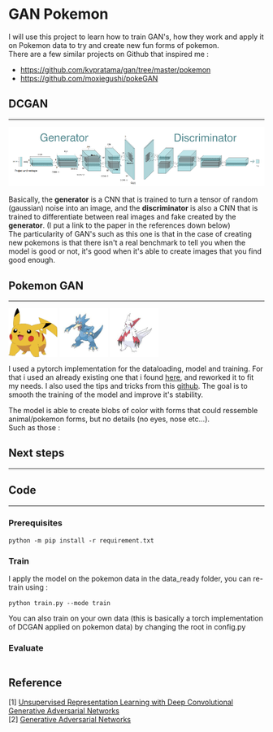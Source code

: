 # GAN Pokemon

I will use this project to learn how to train GAN's, how they work and apply it on Pokemon data to try and create new fun forms of pokemon.  
There are a few similar projects on Github that inspired me :  
- https://github.com/kvpratama/gan/tree/master/pokemon
- https://github.com/moxiegushi/pokeGAN  

## **DCGAN**
<hr />

![DCGAN](imgs/dcgan_model.png) 

Basically, the **generator** is a CNN that is trained to turn a tensor of random (gaussian) noise into an image, and the **discriminator** is also a CNN that is trained to differentiate between real images and fake created by the **generator**. (I put a link to the paper in the references down below)  
The particularity of GAN's such as this one is that in the case of creating new pokemons is that there isn't a real benchmark to tell you when the model is good or not, it's good when it's able to create images that you find good enough. 
## **Pokemon GAN**
<hr />

<a href="url"><img src="imgs/Pkmn_img19.jpg" align="center" height="96" width="96" ></a>
<a href="url"><img src="imgs/Pkmn_img99.jpg" align="center" height="96" width="96" ></a>
<a href="url"><img src="imgs/Pkmn_img453.jpg" align="center" height="96" width="96" ></a>  

  
I used a pytorch implementation for the dataloading, model and training. For that i used an already existing one that i found [here], and reworked it to fit my needs. 
I also used the tips and tricks from this [github]. The goal is to smooth the training of the model and improve it's stability. 


The model is able to create blobs of color with forms that could ressemble animal/pokemon forms, but no details (no eyes, nose etc...).  
Such as those : 



[here]: https://pytorch.org/tutorials/beginner/dcgan_faces_tutorial.html
[github]: https://github.com/soumith/ganhacks

## **Next steps**
<hr />

## **Code**
<hr />

### **Prerequisites**
```
python -m pip install -r requirement.txt
```

### **Train**
I apply the model on the pokemon data in the data_ready folder, you can re-train using :
```
python train.py --mode train 
```

You can also train on your own data (this is basically a torch implementation of DCGAN applied on pokemon data) by changing the root in config.py

### **Evaluate**

```
``` 

## **Reference**
[1] [Unsupervised Representation Learning with Deep Convolutional Generative Adversarial Networks](https://arxiv.org/abs/1511.06434)  
[2] [Generative Adversarial Networks](https://arxiv.org/abs/1406.2661v1)